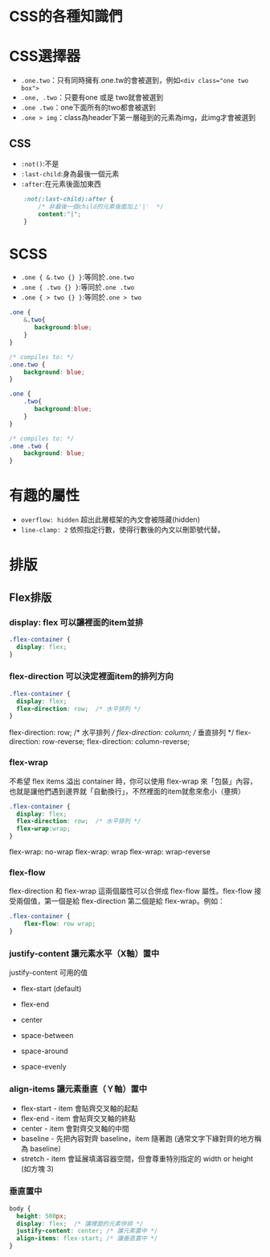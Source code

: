 
# CSS的各種知識們

# CSS選擇器

- `.one.two`：只有同時擁有.one.tw的會被選到，例如`<div class="one two box">`
- `.one, .two`：只要有one 或是 two就會被選到
- `.one .two`：one下面所有的two都會被選到
- `.one > img`：class為header下第一層碰到的元素為img，此img才會被選到

## CSS

- `:not()`:不是
- `:last-child`:身為最後一個元素
- `:after`:在元素後面加東西

```css
    :not(:last-child):after {    
        /* 非最後一個child的元素後面加上'|'  */
        content:"|";
    }
```

# SCSS

- `.one { &.two {} }`:等同於`.one.two`
- `.one { .two {} }`:等同於`.one .two`
- `.one { > two {} }`:等同於`.one > two`

```css
.one {
    &.two{
       background:blue;
    }
}

/* compiles to: */
.one.two {
    background: blue;
}
```


```css
.one {
    .two{
       background:blue;
    }
}

/* compiles to: */
.one .two {
    background: blue;
}
```

# 有趣的屬性

- `overflow: hidden`  超出此層框架的內文會被隱藏(hidden)
- `line-clamp: 2` 依照指定行數，使得行數後的內文以刪節號代替。

# 排版

## Flex排版

###  display: flex 可以讓裡面的item並排

```css
.flex-container {
  display: flex;
}
```

### flex-direction 可以決定裡面item的排列方向

```css
.flex-container {
  display: flex;
  flex-direction: row;  /* 水平排列 */
}
```

flex-direction: row;  /* 水平排列 */
flex-direction: column;  /* 垂直排列 */
flex-direction: row-reverse;
flex-direction: column-reverse;

### flex-wrap

不希望 flex items 溢出 container 時，你可以使用 flex-wrap 來「包裝」內容，也就是讓他們遇到邊界就「自動換行」，不然裡面的item就愈來愈小（壅擠）

```css
.flex-container {
  display: flex;
  flex-direction: row;  /* 水平排列 */
  flex-wrap:wrap;
}
```

flex-wrap: no-wrap
flex-wrap: wrap
flex-wrap: wrap-reverse

### flex-flow

flex-direction 和 flex-wrap 這兩個屬性可以合併成 flex-flow 屬性。flex-flow 接受兩個值，第一個是給 flex-direction 第二個是給 flex-wrap。例如：


```css
.flex-container {
    flex-flow: row wrap;
}
```

### justify-content  讓元素水平（X軸）置中

justify-content 可用的值

- flex-start (default)
- flex-end
- center

- space-between
- space-around
- space-evenly

### align-items  讓元素垂直（Ｙ軸）置中

- flex-start - item 會貼齊交叉軸的起點
- flex-end - item 會貼齊交叉軸的終點
- center - item 會對齊交叉軸的中間
- baseline - 先把內容對齊 baseline，item 隨著跑 (通常文字下緣對齊的地方稱為 baseline）
- stretch - item 會延展填滿容器空間，但會尊重特別指定的 width or height (如方塊 3)

### 垂直置中

```css
body {
  height: 500px;
  display: flex;  /* 讓裡面的元素併排 */
  justify-content: center; /* 讓元素置中 */
  align-items: flex-start; /* 讓垂直置中 */
}
```